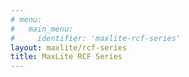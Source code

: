 ```yaml
---
# menu:
#   main_menu:
#     identifier: 'maxlite-rcf-series'
layout: maxlite/rcf-series
title: MaxLite RCF Series
---
```

